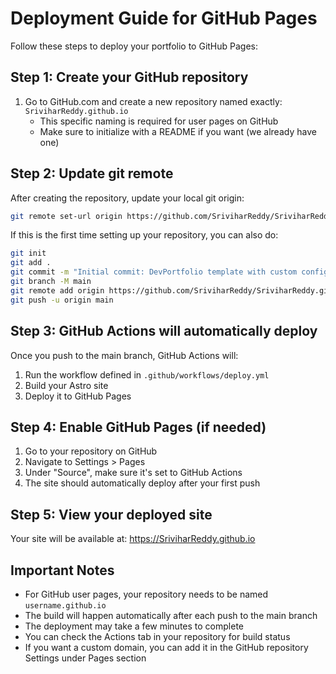 # Deployment Guide for GitHub Pages

Follow these steps to deploy your portfolio to GitHub Pages:

## Step 1: Create your GitHub repository

1. Go to GitHub.com and create a new repository named exactly: `SriviharReddy.github.io`
   - This specific naming is required for user pages on GitHub
   - Make sure to initialize with a README if you want (we already have one)

## Step 2: Update git remote

After creating the repository, update your local git origin:

```bash
git remote set-url origin https://github.com/SriviharReddy/SriviharReddy.github.io.git
```

If this is the first time setting up your repository, you can also do:

```bash
git init
git add .
git commit -m "Initial commit: DevPortfolio template with custom configuration"
git branch -M main
git remote add origin https://github.com/SriviharReddy/SriviharReddy.github.io.git
git push -u origin main
```

## Step 3: GitHub Actions will automatically deploy

Once you push to the main branch, GitHub Actions will:
1. Run the workflow defined in `.github/workflows/deploy.yml`
2. Build your Astro site
3. Deploy it to GitHub Pages

## Step 4: Enable GitHub Pages (if needed)

1. Go to your repository on GitHub
2. Navigate to Settings > Pages
3. Under "Source", make sure it's set to GitHub Actions
4. The site should automatically deploy after your first push

## Step 5: View your deployed site

Your site will be available at: https://SriviharReddy.github.io

## Important Notes

- For GitHub user pages, your repository needs to be named `username.github.io`
- The build will happen automatically after each push to the main branch
- The deployment may take a few minutes to complete
- You can check the Actions tab in your repository for build status
- If you want a custom domain, you can add it in the GitHub repository Settings under Pages section
